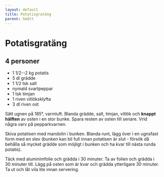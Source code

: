 ```yaml
---
layout: default
title: Potatisgratäng
parent: Smått
---
```

# Potatisgratäng

## 4 personer

- 1 1/2--2 kg potatis
- 5 dl grädde
- 1 1/2 tsk salt
- nymald svartpeppar
- 1 tsk timjan
- 1 riven vitlöksklyfta
- 3 dl riven ost


Sätt ugnen på 185°, varmluft. Blanda grädde, salt, timjan, vitlök och **knappt hälften** av osten i
en stor bunke. Spara resten av osten till senare. Vrid några varv på pepparkvarnen.

Skiva potatisen med mandolin i bunken. Blanda runt, lägg över i en ugnsfast form med en
slev (bunken kan bli full innan potatisen är slut - försök då behålla så mycket grädde som
möjligt i bunken och ha kvar till nästa runda potatis).

Täck med aluminimfolie och grädda i 30 minuter. Ta av folien och grädda i 30 minuter till.
Lägg på osten som är kvar och grädda ytterligare 30 minuter. Ta ut och låt vila lite innan
servering.
